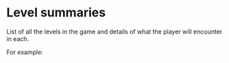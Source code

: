 # Level summaries

List of all the levels in the game and details of what the player will encounter in each.

For example:
